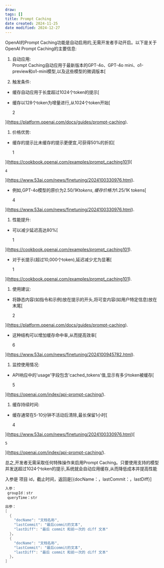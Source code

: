 ```yaml
---
draw:
tags: []
title: Prompt Caching
date created: 2024-11-25
date modified: 2024-12-27
---
```


OpenAI的Prompt Caching功能是自动启用的,无需开发者手动开启。以下是关于OpenAI Prompt Caching的主要信息:

1. 自动应用:  
    Prompt Caching自动应用于最新版本的GPT-4o、GPT-4o mini、o1-preview和o1-mini模型,以及这些模型的微调版本[
    

2. 触发条件:

- 缓存自动应用于长度超过1024个token的提示[
    

- 缓存以128个token为增量进行,从1024个token开始[
    

    2

    

](https://platform.openai.com/docs/guides/prompt-caching).

1. 价格优势:

- 缓存的提示比未缓存的提示更便宜,可获得50%的折扣[
    

    1

    

](https://cookbook.openai.com/examples/prompt_caching101)[

    

    4

    

](https://www.53ai.com/news/finetuning/2024100330976.html).

- 例如,GPT-4o模型的原价为$2.50/1K tokens,缓存价格为$1.25/1K tokens[
    

    4

    

](https://www.53ai.com/news/finetuning/2024100330976.html).

1. 性能提升:

- 可以减少延迟高达80%[
    

    1

    

](https://cookbook.openai.com/examples/prompt_caching101).

- 对于长提示(超过10,000个token),延迟减少尤为显著[
    

    1

    

](https://cookbook.openai.com/examples/prompt_caching101).

1. 使用建议:

- 将静态内容(如指令和示例)放在提示的开头,将可变内容(如用户特定信息)放在末尾[
    

    2

    

](https://platform.openai.com/docs/guides/prompt-caching).

- 这种结构可以增加缓存命中率,从而提高效率[
    

    6

    

](https://www.53ai.com/news/finetuning/2024100945782.html).

1. 监控使用情况:

- API响应中的'usage'字段包含'cached_tokens'值,显示有多少token被缓存[
    

    5

    

](https://openai.com/index/api-prompt-caching/).

1. 缓存持续时间:

- 缓存通常在5-10分钟不活动后清除,最长保留1小时[
    

    4

    

](https://www.53ai.com/news/finetuning/2024100330976.html)[

    

    5

    

](https://openai.com/index/api-prompt-caching/).

总之,开发者无需采取任何特殊操作来启用Prompt Caching。只要使用支持的模型并发送超过1024个token的提示,系统就会自动应用缓存,从而降低成本并提高性能

入参是 项目 id，截止时间，返回是[{docName：，lastCommit：，lastDiff}]

```Java
入参：
 groupId：str
 queryTime：str

出参：
[
  {
    "docName": "文档名称",
    "lastCommit": "最后commit的文本",
    "lastDiff": "最后 commit 和前一次的 diff 文本"
  }，
  {
    "docName": "文档名称",
    "lastCommit": "最后commit的文本",
    "lastDiff": "最后 commit 和前一次的 diff 文本"
  }，
]



```
